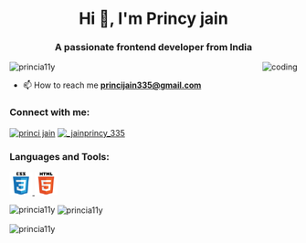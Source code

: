 <h1 align="center">Hi 👋, I'm Princy jain</h1>
<h3 align="center">A passionate frontend developer from India</h3>
<img align="right" alt="coding" src="https://cdn.dribbble.com/users/1364029/screenshots/16093268/media/68e82a7fb4904614a9066d6b540c14b2.gif">

<p align="left"> <img src="https://komarev.com/ghpvc/?username=princia11y&label=Profile%20views&color=0e75b6&style=flat" alt="princia11y" /> </p>

- 📫 How to reach me **princijain335@gmail.com**

<h3 align="left">Connect with me:</h3>
<p align="left">
<a href="https://linkedin.com/in/princi jain" target="blank"><img align="center" src="https://raw.githubusercontent.com/rahuldkjain/github-profile-readme-generator/master/src/images/icons/Social/linked-in-alt.svg" alt="princi jain" height="30" width="40" /></a>
<a href="https://instagram.com/_jainprincy_335" target="blank"><img align="center" src="https://raw.githubusercontent.com/rahuldkjain/github-profile-readme-generator/master/src/images/icons/Social/instagram.svg" alt="_jainprincy_335" height="30" width="40" /></a>
</p>

<h3 align="left">Languages and Tools:</h3>
<p align="left"> <a href="https://www.w3schools.com/css/" target="_blank" rel="noreferrer"> <img src="https://raw.githubusercontent.com/devicons/devicon/master/icons/css3/css3-original-wordmark.svg" alt="css3" width="40" height="40"/> </a> <a href="https://www.w3.org/html/" target="_blank" rel="noreferrer"> <img src="https://raw.githubusercontent.com/devicons/devicon/master/icons/html5/html5-original-wordmark.svg" alt="html5" width="40" height="40"/> </a> </p>

<p><img align="left" src="https://github-readme-stats.vercel.app/api/top-langs?username=princia11y&show_icons=true&locale=en&layout=compact" alt="princia11y" /></p>

<p>&nbsp;<img align="center" src="https://github-readme-stats.vercel.app/api?username=princia11y&show_icons=true&locale=en" alt="princia11y" /></p>

<p><img align="center" src="https://github-readme-streak-stats.herokuapp.com/?user=princia11y&" alt="princia11y" /></p>
